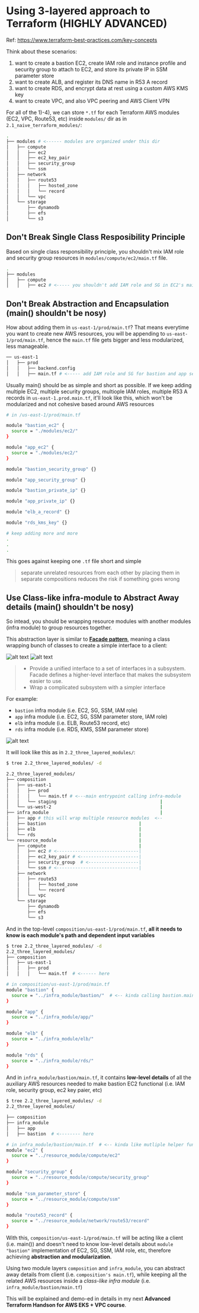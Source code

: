 # Using 3-layered approach to Terraform (HIGHLY ADVANCED)
Ref: https://www.terraform-best-practices.com/key-concepts

Think about these scenarios:
1) want to create a bastion EC2, create IAM role and instance profile and security group to attach to EC2, and store its private IP in SSM parameter store
2) want to create ALB, and register its DNS name in R53 A record
3) want to create RDS, and encrypt data at rest using a custom AWS KMS key
4) want to create VPC, and also VPC peering and AWS Client VPN


For all of the 1)-4), we can store `*.tf` for each Terraform AWS modules (EC2, VPC, Route53, etc) inside `modules/` dir as in `2.1_naive_terraform_modules/`:
```sh
.
├── modules # <------ modules are organized under this dir
│   ├── compute
│   │   ├── ec2
│   │   ├── ec2_key_pair
│   │   ├── security_group
│   │   └── ssm
│   ├── network
│   │   ├── route53
│   │   │   ├── hosted_zone
│   │   │   └── record
│   │   └── vpc
│   └── storage
│       ├── dynamodb
│       ├── efs
│       └── s3
```


## Don't Break Single Class Resposibility Principle
Based on single class responsibility principle, you shouldn't mix IAM role and security group resources in `modules/compute/ec2/main.tf` file. 

```sh
.
├── modules 
│   ├── compute
│   │   ├── ec2 # <----- you shouldn't add IAM role and SG in EC2's main.tf
```


## Don't Break Abstraction and Encapsulation (main() shouldn't be nosy)

How about adding them in `us-east-1/prod/main.tf`? That means everytime you want to create new AWS resources, you will be appending to `us-east-1/prod/main.tf`, hence the `main.tf` file gets bigger and less modularized, less manageable.

```sh
── us-east-1 
│   ├── prod
│   │   ├── backend.config
│   │   ├── main.tf # <----- add IAM role and SG for bastion and app servers here respectively?
```


Usually main() should be as simple and short as possible. If we keep adding multiple EC2, multiple security groups, multiople IAM roles, multiple R53 A records in `us-east-1.prod.main.tf`, it'll look like this, which won't be modularized and not cohesive based around AWS resources
```sh
# in /us-east-1/prod/main.tf

module "bastion_ec2" {
  source = "./modules/ec2/"
}

module "app_ec2" {
  source = "./modules/ec2/"
}

module "bastion_security_group" {}

module "app_security_group" {}

module "bastion_private_ip" {}

module "app_private_ip" {}

module "elb_a_record" {}

module "rds_kms_key" {}

# keep adding more and more
.
.
.
```

This goes against keeping one `.tf` file short and simple

> separate unrelated resources from each other by placing them in separate compositions reduces the risk if something goes wrong


## Use Class-like infra-module to Abstract Away details (main() shouldn't be nosy)


So intead, you should be wrapping resource modules with another modules (infra module) to group resources together. 

This abstraction layer is similar to __[Facade pattern](https://sourcemaking.com/design_patterns/facade)__, meaning a class wrapping bunch of classes to create a simple interface to a client:

![alt text](../imgs/facade_1.png "")
![alt text](../imgs/facade_2.png "")
> - Provide a unified interface to a set of interfaces in a subsystem. Facade defines a higher-level interface that makes the subsystem easier to use. 
> - Wrap a complicated subsystem with a simpler interface

For example:
- `bastion` infra module (i.e. EC2, SG, SSM, IAM role)
- `app` infra module (i.e. EC2, SG, SSM parameter store, IAM role)
- `elb` infra module (i.e. ELB, Route53 record, etc)
- `rds` infra module (i.e. RDS, KMS, SSM parameter store)

![alt text](../imgs/three_layered_modules.png "")


It will look like this as in `2.2_three_layered_modules/`:
```sh
$ tree 2.2_three_layered_modules/ -d

2.2_three_layered_modules/
├── composition
│   ├── us-east-1
│   │   ├── prod
│   │   │   └── main.tf # <---main entrypoint calling infra-module
│   │   └── staging                                       |
│   └── us-west-2                                         |
├── infra_module                                          |
│   ├── app # this will wrap multiple resource modules  <--
│   ├── bastion                                   |
│   ├── elb                                       |
│   └── rds                                       |
└── resource_module                               |
    ├── compute                                   |
    │   ├── ec2 # <-------------------------------|
    │   ├── ec2_key_pair # <----------------------|
    │   ├── security_group  # <-------------------|
    │   └── ssm # <-------------------------------|
    ├── network
    │   ├── route53
    │   │   ├── hosted_zone
    │   │   └── record
    │   └── vpc
    └── storage
        ├── dynamodb
        ├── efs
        └── s3
```

And in the top-level `composition/us-east-1/prod/main.tf`, __all it needs to know is each module's path and dependent input variables__
```sh
$ tree 2.2_three_layered_modules/ -d
2.2_three_layered_modules/
├── composition
│   ├── us-east-1
│   │   ├── prod
│   │   │   └── main.tf  # <------ here
```
```sh
# in composition/us-east-1/prod/main.tf
module "bastion" {
  source = "../infra_module/bastion/"  # <-- kinda calling bastion.main(), instead of calling bastion.create_ec2(), bastion.create_security_group(), and so on
}

module "app" {
  source = "../infra_module/app/"
}

module "elb" {
  source = "../infra_module/elb/"
}

module "rds" {
  source = "../infra_module/rds/"
}
```

And in `infra_module/bastion/main.tf`, it contains __low-level details__ of all the auxiliary AWS resources needed to make bastion EC2 functional (i.e. IAM role, security group, ec2 key paier, etc)
```sh
$ tree 2.2_three_layered_modules/ -d
2.2_three_layered_modules/

├── composition
├── infra_module                                         
│   ├── app 
│   ├── bastion  # <-------- here             
```

```sh
# in infra_module/bastion/main.tf  # <-- kinda like mutliple helper functions called inside bastion.main()
module "ec2" {
  source = "../resource_module/compute/ec2"
}

module "security_group" {
  source = "../resource_module/compute/security_group"
}

module "ssm_parameter_store" {
  source = "../resource_module/compute/ssm"
}

module "route53_record" {
  source = "../resource_module/network/route53/record"
}
```

With this, `composition/us-east-1/prod/main.tf` will be acting like a client (i.e. main()) and doesn't need to know low-level details about `module "bastion"` implementation of EC2, SG, SSM, IAM role, etc, therefore achieving __abstraction and modularization__.

Using two module layers `composition` and `infra_module`, you can abstract away details from client (i.e. `composition's main.tf`), while keeping all the related AWS resources inside a _class-like infra module_ (i.e. `infra_module/bastion/main.tf`)

This will be explained and demo-ed in details in my next __Advanced Terraform Handson for AWS EKS + VPC course__.